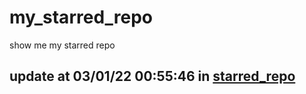 # my_starred_repo
show me my starred repo

update at 03/01/22 00:55:46 in [starred_repo](./index.html)
---

